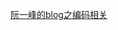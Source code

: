 [阮一峰的blog之编码相关](https://www.google.com/search?q=%E9%98%AE%E4%B8%80%E5%B3%B0+%E7%BC%96%E7%A0%81&oq=%E9%98%AE%E4%B8%80%E5%B3%B0+%E7%BC%96%E7%A0%81&aqs=chrome..69i57j69i60j0l4.7603j0j4&sourceid=chrome&es_sm=93&ie=UTF-8)

